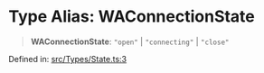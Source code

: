 # Type Alias: WAConnectionState

> **WAConnectionState**: `"open"` \| `"connecting"` \| `"close"`

Defined in: [src/Types/State.ts:3](https://github.com/Fokusdotid/Baileys/blob/86ad0f8078178c8586062ad3364a59e068f4b3b2/src/Types/State.ts#L3)
